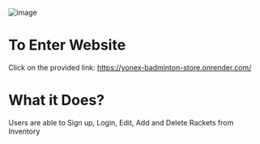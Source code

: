 ![image](https://github.com/user-attachments/assets/d89afd56-6d7d-4fe8-8a38-6628d76f10e9)

# To Enter Website 
Click on the provided link: https://yonex-badminton-store.onrender.com/

# What it Does?
Users are able to Sign up, Login, Edit, Add and Delete Rackets from Inventory
